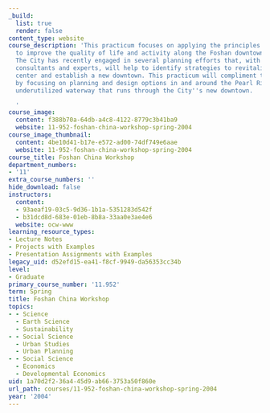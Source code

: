 ```yaml
---
_build:
  list: true
  render: false
content_type: website
course_description: 'This practicum focuses on applying the principles of sustainability
  to improve the quality of life and activity along the Foshan downtown riverfront.
  The City has recently engaged in several planning efforts that, with the help of
  consultants and experts, will help to identify strategies to revitalize the City''s
  center and establish a new downtown. This practicum will compliment these efforts
  by focusing on planning and design options in and around the Pearl River, a now
  underutilized waterway that runs through the City''s new downtown.

  '
course_image:
  content: f388b70a-64db-a4c8-4122-8779c3b41ba9
  website: 11-952-foshan-china-workshop-spring-2004
course_image_thumbnail:
  content: 4be10d41-b17e-e572-ad00-74df749e6aae
  website: 11-952-foshan-china-workshop-spring-2004
course_title: Foshan China Workshop
department_numbers:
- '11'
extra_course_numbers: ''
hide_download: false
instructors:
  content:
  - 93aeaf19-03c5-9d36-1b1a-5351283d542f
  - b31dcd8d-683e-01eb-8b8a-33aa0e3ae4e6
  website: ocw-www
learning_resource_types:
- Lecture Notes
- Projects with Examples
- Presentation Assignments with Examples
legacy_uid: d52efd15-ea41-f8cf-9949-da56353cc34b
level:
- Graduate
primary_course_number: '11.952'
term: Spring
title: Foshan China Workshop
topics:
- - Science
  - Earth Science
  - Sustainability
- - Social Science
  - Urban Studies
  - Urban Planning
- - Social Science
  - Economics
  - Developmental Economics
uid: 1a70d2f2-36a4-45d9-ab66-3753a50f860e
url_path: courses/11-952-foshan-china-workshop-spring-2004
year: '2004'
---
```

